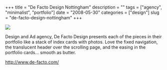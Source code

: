 +++
title = "De Facto Design Nottingham"
description = ""
tags = ["agency", "minimalist", "portfolio"]
date = "2008-05-30"
categories = ["design"]
slug = "de-facto-design-nottingham"
+++


 

  <div id="screens-thumbs" class="clearfix">
    <div class="txt-center" id="design-submission"><a href="http://www.de-facto.com/"><img id='bluga-thumbnail-1283' class='bluga-thumbnail large' src='//media.konigi.com/bluga/
wt484051a84d173_0.jpg'/></a></div>  
  </div>   
<p>Design and Ad agency, De Facto Design presents each of the pieces in their portfolio like a stack of index cards with photos. Love the fixed navigation, the translucent header over the scrolling page, and the easing in the portfolio cards... smooth as butter.</p>
<p><a href="http://www.de-facto.com/">http://www.de-facto.com/</a></p>




